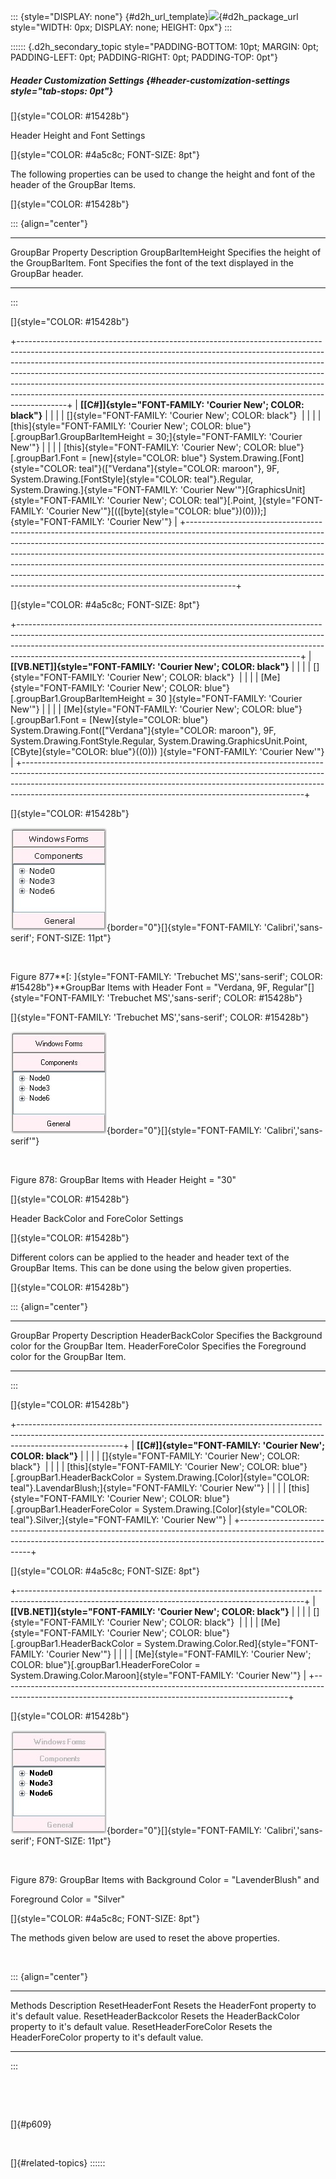 ::: {style="DISPLAY: none"}
[](ms-xhelp:///?Id=d2h_url_template){#d2h_url_template}![](!package_url!){#d2h_package_url style="WIDTH: 0px; DISPLAY: none; HEIGHT: 0px"}
:::

:::::: {.d2h_secondary_topic style="PADDING-BOTTOM: 10pt; MARGIN: 0pt; PADDING-LEFT: 0pt; PADDING-RIGHT: 0pt; PADDING-TOP: 0pt"}
##### Header Customization Settings {#header-customization-settings style="tab-stops: 0pt"}

[]{style="COLOR: #15428b"} 

Header Height and Font Settings

[]{style="COLOR: #4a5c8c; FONT-SIZE: 8pt"} 

The following properties can be used to change the height and font of the header of the GroupBar Items.

[]{style="COLOR: #15428b"} 

::: {align="center"}
  -------------------- ------------------------------------------------------------------
  GroupBar Property    Description
  GroupBarItemHeight   Specifies the height of the GroupBarItem.
  Font                 Specifies the font of the text displayed in the GroupBar header.
  -------------------- ------------------------------------------------------------------
:::

[]{style="COLOR: #15428b"} 

+------------------------------------------------------------------------------------------------------------------------------------------------------------------------------------------------------------------------------------------------------------------------------------------------------------------------------------------------------------------------------------------------------------------------------------------------------------------------------------------------+
| **[\[C#\]]{style="FONT-FAMILY: 'Courier New'; COLOR: black"}**                                                                                                                                                                                                                                                                                                                                                                                                                                 |
|                                                                                                                                                                                                                                                                                                                                                                                                                                                                                                |
| []{style="FONT-FAMILY: 'Courier New'; COLOR: black"}                                                                                                                                                                                                                                                                                                                                                                                                                                           |
|                                                                                                                                                                                                                                                                                                                                                                                                                                                                                                |
| [this]{style="FONT-FAMILY: 'Courier New'; COLOR: blue"}[.groupBar1.GroupBarItemHeight = 30;]{style="FONT-FAMILY: 'Courier New'"}                                                                                                                                                                                                                                                                                                                                                               |
|                                                                                                                                                                                                                                                                                                                                                                                                                                                                                                |
| [this]{style="FONT-FAMILY: 'Courier New'; COLOR: blue"}[.groupBar1.Font = [new]{style="COLOR: blue"} System.Drawing.[Font]{style="COLOR: teal"}([\"Verdana\"]{style="COLOR: maroon"}, 9F, System.Drawing.[FontStyle]{style="COLOR: teal"}.Regular, System.Drawing.]{style="FONT-FAMILY: 'Courier New'"}[GraphicsUnit]{style="FONT-FAMILY: 'Courier New'; COLOR: teal"}[.Point, ]{style="FONT-FAMILY: 'Courier New'"}[(([byte]{style="COLOR: blue"})(0)));]{style="FONT-FAMILY: 'Courier New'"} |
+------------------------------------------------------------------------------------------------------------------------------------------------------------------------------------------------------------------------------------------------------------------------------------------------------------------------------------------------------------------------------------------------------------------------------------------------------------------------------------------------+

[]{style="COLOR: #4a5c8c; FONT-SIZE: 8pt"} 

+----------------------------------------------------------------------------------------------------------------------------------------------------------------------------------------------------------------------------------------------------------------------------------------------------------------+
| **[\[VB.NET\]]{style="FONT-FAMILY: 'Courier New'; COLOR: black"}**                                                                                                                                                                                                                                             |
|                                                                                                                                                                                                                                                                                                                |
| []{style="FONT-FAMILY: 'Courier New'; COLOR: black"}                                                                                                                                                                                                                                                           |
|                                                                                                                                                                                                                                                                                                                |
| [Me]{style="FONT-FAMILY: 'Courier New'; COLOR: blue"}[.groupBar1.GroupBarItemHeight = 30 ]{style="FONT-FAMILY: 'Courier New'"}                                                                                                                                                                                 |
|                                                                                                                                                                                                                                                                                                                |
| [Me]{style="FONT-FAMILY: 'Courier New'; COLOR: blue"}[.groupBar1.Font = [New]{style="COLOR: blue"} System.Drawing.Font([\"Verdana\"]{style="COLOR: maroon"}, 9F, System.Drawing.FontStyle.Regular, System.Drawing.GraphicsUnit.Point, [CByte]{style="COLOR: blue"}((0))) ]{style="FONT-FAMILY: 'Courier New'"} |
+----------------------------------------------------------------------------------------------------------------------------------------------------------------------------------------------------------------------------------------------------------------------------------------------------------------+

[]{style="COLOR: #15428b"} 

![](ImagesExt/image76_863.jpg){border="0"}[]{style="FONT-FAMILY: 'Calibri','sans-serif'; FONT-SIZE: 11pt"}

 

Figure 877**[: ]{style="FONT-FAMILY: 'Trebuchet MS','sans-serif'; COLOR: #15428b"}**GroupBar Items with Header Font = \"Verdana, 9F, Regular\"[]{style="FONT-FAMILY: 'Trebuchet MS','sans-serif'; COLOR: #15428b"}

[]{style="FONT-FAMILY: 'Trebuchet MS','sans-serif'; COLOR: #15428b"} 

![](ImagesExt/image76_864.jpg){border="0"}[]{style="FONT-FAMILY: 'Calibri','sans-serif'"}

 

Figure 878: GroupBar Items with Header Height = \"30\"

[]{style="COLOR: #15428b"} 

Header BackColor and ForeColor Settings

[]{style="COLOR: #15428b"} 

Different colors can be applied to the header and header text of the GroupBar Items. This can be done using the below given properties.

[]{style="COLOR: #15428b"} 

::: {align="center"}
  ------------------- -------------------------------------------------------
  GroupBar Property   Description
  HeaderBackColor     Specifies the Background color for the GroupBar Item.
  HeaderForeColor     Specifies the Foreground color for the GroupBar Item.
  ------------------- -------------------------------------------------------
:::

[]{style="COLOR: #15428b"} 

+--------------------------------------------------------------------------------------------------------------------------------------------------------------------------------------+
| **[\[C#\]]{style="FONT-FAMILY: 'Courier New'; COLOR: black"}**                                                                                                                       |
|                                                                                                                                                                                      |
| []{style="FONT-FAMILY: 'Courier New'; COLOR: black"}                                                                                                                                 |
|                                                                                                                                                                                      |
| [this]{style="FONT-FAMILY: 'Courier New'; COLOR: blue"}[.groupBar1.HeaderBackColor = System.Drawing.[Color]{style="COLOR: teal"}.LavendarBlush;]{style="FONT-FAMILY: 'Courier New'"} |
|                                                                                                                                                                                      |
| [this]{style="FONT-FAMILY: 'Courier New'; COLOR: blue"}[.groupBar1.HeaderForeColor = System.Drawing.[Color]{style="COLOR: teal"}.Silver;]{style="FONT-FAMILY: 'Courier New'"}        |
+--------------------------------------------------------------------------------------------------------------------------------------------------------------------------------------+

[]{style="COLOR: #4a5c8c; FONT-SIZE: 8pt"} 

+-----------------------------------------------------------------------------------------------------------------------------------------------------+
| **[\[VB.NET\]]{style="FONT-FAMILY: 'Courier New'; COLOR: black"}**                                                                                  |
|                                                                                                                                                     |
| []{style="FONT-FAMILY: 'Courier New'; COLOR: black"}                                                                                                |
|                                                                                                                                                     |
| [Me]{style="FONT-FAMILY: 'Courier New'; COLOR: blue"}[.groupBar1.HeaderBackColor = System.Drawing.Color.Red]{style="FONT-FAMILY: 'Courier New'"}    |
|                                                                                                                                                     |
| [Me]{style="FONT-FAMILY: 'Courier New'; COLOR: blue"}[.groupBar1.HeaderForeColor = System.Drawing.Color.Maroon]{style="FONT-FAMILY: 'Courier New'"} |
+-----------------------------------------------------------------------------------------------------------------------------------------------------+

[]{style="COLOR: #15428b"} 

![](ImagesExt/image76_865.jpg){border="0"}[]{style="FONT-FAMILY: 'Calibri','sans-serif'; FONT-SIZE: 11pt"}

 

Figure 879: GroupBar Items with Background Color = \"LavenderBlush\" and

Foreground Color = \"Silver\"

[]{style="COLOR: #4a5c8c; FONT-SIZE: 8pt"} 

The methods given below are used to reset the above properties.

 

::: {align="center"}
  ---------------------- -------------------------------------------------------------
  Methods                Description
  ResetHeaderFont        Resets the HeaderFont property to it\'s default value.
  ResetHeaderBackcolor   Resets the HeaderBackColor property to it\'s default value.
  ResetHeaderForeColor   Resets the HeaderForeColor property to it\'s default value.
  ---------------------- -------------------------------------------------------------
:::

 

 

[]{#p609} 

 

[]{#related-topics}
::::::
